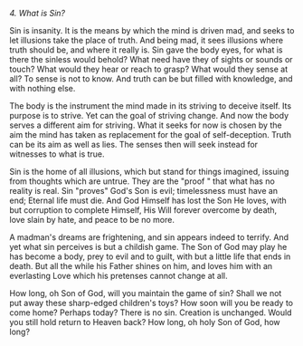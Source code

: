 *4. What is Sin?*

Sin is insanity. It is the means by which the mind is driven mad, and seeks to let illusions take the place of truth. And being mad, it sees illusions where truth should be, and where it really is. Sin gave the body eyes, for what is there the sinless would behold? What need have they of sights or sounds or touch? What would they hear or reach to grasp? What would they sense at all? To sense is not to know. And truth can be but filled with knowledge, and with nothing else.

The body is the instrument the mind made in its striving to deceive itself. Its purpose is to strive. Yet can the goal of striving change. And now the body serves a different aim for striving. What it seeks for now is chosen by the aim the mind has taken as replacement for the goal of self-deception. Truth can be its aim as well as lies. The senses then will seek instead for witnesses to what is true.

Sin is the home of all illusions, which but stand for things imagined, issuing from thoughts which are untrue. They are the "proof " that what has no reality is real. Sin "proves" God's Son is evil; timelessness must have an end; Eternal life must die. And God Himself has lost the Son He loves, with but corruption to complete Himself, His Will forever overcome by death, love slain by hate, and peace to be no more.

A madman's dreams are frightening, and sin appears indeed to terrify. And yet what sin perceives is but a childish game. The Son of God may play he has become a body, prey to evil and to guilt, with but a little life that ends in death. But all the while his Father shines on him, and loves him with an everlasting Love which his pretenses cannot change at all.

How long, oh Son of God, will you maintain the game of sin? Shall we not put away these sharp-edged children's toys? How soon will you be ready to come home? Perhaps today? There is no sin. Creation is unchanged. Would you still hold return to Heaven back? How long, oh holy Son of God, how long?